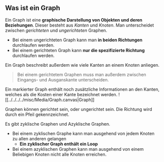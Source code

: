 ## Was ist ein Graph

Ein Graph ist eine **graphische Darstellung von Objekten und deren Beziehungen**. Dieser besteht aus *Kanten* und *Knoten*. Man unterscheidet zwischen *gerichteten* und *ungerichteten* Graphen.
- Bei einem ungerichteten Graph kann man **in beiden Richtungen** durchlaufen werden.
- Bei einem gerichteten Graph kann **nur die spezifizierte Richtung** durchlaufen werden.

Ein Graph beschreibt außerdem wie viele Kanten an einem Knoten anliegen. 
> Bei einem gerichtetem Graphen muss man außerdem zwischen Eingangs- und Ausganskante unterscheiden.

Ein markierter Graph enthält noch zusätzliche Informationen an den Kanten, welches als die Kosten einer Kante bezeichnet werden.
![[../../../../misc/Media/Graph.canvas|Graph]]

Graphen können gerichtet sein, oder ungerichtet sein. Die Richtung wird durch ein Pfeil gekennzeichnet.

Es gibt zyklische Graphen und Azyklische Graphen. 
- Bei einem zyklischen Graphe kann man ausgehend von jedem Knoten zu allen anderen gelangen
	- **Ein zyklischer Graph enthält ein Loop**
- Bei einem azyklischen Graphen kann man ausgehend von einem Beliebigen Knoten nicht alle Knoten erreichen. 



